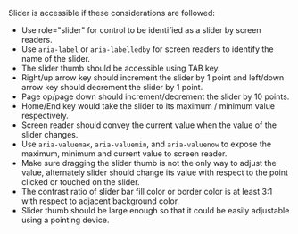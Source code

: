 Slider is accessible if these considerations are followed:

- Use role="slider" for control to be identified as a slider by screen readers.
- Use `aria-label` or `aria-labelledby` for screen readers to identify the name of the slider.
- The slider thumb should be accessible using TAB key.
- Right/up arrow key should increment the slider by 1 point and left/down arrow key should decrement the slider by 1 point.
- Page op/page down should increment/decrement the slider by 10 points.
- Home/End key would take the slider to its maximum / minimum value respectively.
- Screen reader should convey the current value when the value of the slider changes.
- Use `aria-valuemax`, `aria-valuemin`, and `aria-valuenow` to expose the maximum, minimum and current value to screen reader.
- Make sure dragging the slider thumb is not the only way to adjust the value, alternately slider should change its value with respect to the point clicked or touched on the slider.
- The contrast ratio of slider bar fill color or border color is at least 3:1 with respect to adjacent background color.
- Slider thumb should be large enough so that it could be easily adjustable using a pointing device.
